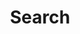 ---
title: "Search" # in any language you want
layout: "search" # necessary for search
# url: "/archive"
# description: "Description for Search"
summary: "search"
placeholder: "🔎⚡❤️"
---